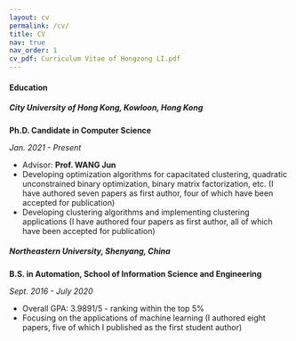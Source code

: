 ```yaml
---
layout: cv
permalink: /cv/
title: CV
nav: true
nav_order: 1
cv_pdf: Curriculum Vitae of Hongzong LI.pdf
---
```

#### Education 

##### City University of Hong Kong, Kowloon, Hong Kong 

**Ph.D. Candidate in Computer Science**   

*Jan. 2021 - Present*   

- Advisor: **Prof. WANG Jun** 
- Developing  optimization algorithms for capacitated clustering, quadratic unconstrained  binary optimization, binary matrix factorization, etc. (I have authored seven  papers as first author, four of which have been accepted for publication)
- Developing  clustering algorithms and implementing clustering applications (I have authored four papers as first author, all of which have been accepted for publication)

##### Northeastern University, Shenyang, China 

**B.S. in Automation, School of Information Science and Engineering**   

*Sept. 2016 - July 2020*   

- Overall GPA: 3.9891/5  - ranking within the top 5%
- Focusing on the applications of machine learning (I authored eight  papers, five of which I published as the first student author)  

